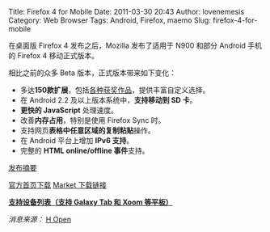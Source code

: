 Title: Firefox 4 for Mobile
Date: 2011-03-30 20:43
Author: lovenemesis
Category: Web Browser
Tags: Android, Firefox, maemo
Slug: firefox-4-for-mobile

在桌面版 Firefox 4 发布之后，Mozilla 发布了适用于 N900 和部分 Android
手机的 Firefox 4 移动正式版本。

相比之前的众多 Beta 版本，正式版本带来如下变化：

-   多达**150款扩展**，包括[各种获奖作品](http://blog.mozilla.com/mobile/2011/01/20/congrats-mobile-add-ons-cup-winners/)，提供丰富自定义选择。
-   在 Android 2.2 及以上版本系统中，**支持移动到 SD 卡**。
-   **更快的 JavaScript** 处理速度。
-   改善**内存占用**，特别是使用 Firefox Sync 时。
-   支持网页**表格中任意区域的复制粘贴**操作。
-   在 Android 平台上增加 **IPv6 支持**。
-   完整的 **HTML online/offline 事件**支持。

[发布摘要](http://www.mozilla.com/en-US/mobile/4.0/releasenotes/)

[官方首页下载](http://www.mozilla.com/en-US/mobile/) [Market
下载链接](https://market.android.com/details?id=org.mozilla.firefox)

**[支持设备列表（支持 Galaxy Tab 和 Xoom
等平板）](http://www.mozilla.com/en-US/mobile/platforms/)**

*消息来源：* [H
Open](http://www.h-online.com/open/news/item/Mozilla-releases-Firefox-4-for-Mobile-1217807.html)
